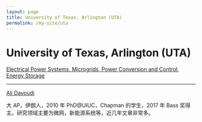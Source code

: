 ```yaml
---
layout: page
title: University of Texas, Arlington (UTA)
permalink: /my-site/uta
---
```

# University of Texas, Arlington (UTA)


[Electrical Power Systems, Microgrids, Power Conversion and Control, Energy Storage](https://www.uta.edu/academics/schools-colleges/engineering/academics/departments/electrical/research)

---

[Ali Davoudi](http://www.uta.edu/faculty/davoudi/)

大 AP，伊朗人，2010 年 PhD@UIUC，Chapman 的学生，2017 年
Bass 奖得主。研究领域主要为微网，新能源系统等，近几年文章非常多。
